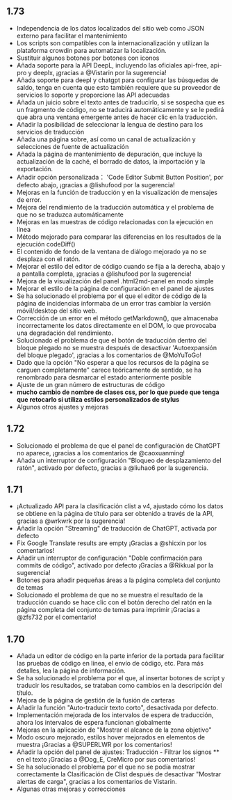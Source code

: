 ## 1.73

- Independencia de los datos localizados del sitio web como JSON externo para facilitar el mantenimiento
- Los scripts son compatibles con la internacionalización y utilizan la plataforma crowdin para automatizar la localización.
- Sustituir algunos botones por botones con iconos
- Añada soporte para la API DeepL, incluyendo las oficiales api-free, api-pro y deeplx, ¡gracias a @Vistarin por la sugerencia!
- Añada soporte para deepl y chatgpt para configurar las búsquedas de saldo, tenga en cuenta que esto también requiere que su proveedor de servicios lo soporte y proporcione las API adecuadas
- Añada un juicio sobre el texto antes de traducirlo, si se sospecha que es un fragmento de código, no se traducirá automáticamente y se le pedirá que abra una ventana emergente antes de hacer clic en la traducción.
- Añadir la posibilidad de seleccionar la lengua de destino para los servicios de traducción
- Añada una página sobre, así como un canal de actualización y selecciones de fuente de actualización
- Añada la página de mantenimiento de depuración, que incluye la actualización de la caché, el borrado de datos, la importación y la exportación.
- Añadir opción personalizada： 'Code Editor Submit Button Position', por defecto abajo, ¡gracias a @lishufood por la sugerencia!
- Mejoras en la función de traducción y en la visualización de mensajes de error.
- Mejora del rendimiento de la traducción automática y el problema de que no se traduzca automáticamente
- Mejoras en las muestras de código relacionadas con la ejecución en línea
- Método mejorado para comparar las diferencias en los resultados de la ejecución codeDiff()
- El contenido de fondo de la ventana de diálogo mejorado ya no se desplaza con el ratón.
- Mejorar el estilo del editor de código cuando se fija a la derecha, abajo y a pantalla completa, ¡gracias a @lishufood por la sugerencia!
- Mejora de la visualización del panel .html2md-panel en modo simple
- Mejorar el estilo de la página de configuración en el panel de ajustes
- Se ha solucionado el problema por el que el editor de código de la página de incidencias informaba de un error tras cambiar la versión móvil/desktop del sitio web.
- Corrección de un error en el método getMarkdown(), que almacenaba incorrectamente los datos directamente en el DOM, lo que provocaba una degradación del rendimiento.
- Solucionado el problema de que el botón de traducción dentro del bloque plegado no se muestra después de desactivar 'Autoexpansión del bloque plegado', ¡gracias a los comentarios de @MoYuToGo!
- Dado que la opción "No esperar a que los recursos de la página se carguen completamente" carece teóricamente de sentido, se ha renombrado para desmarcar el estado anteriormente posible
- Ajuste de un gran número de estructuras de código
- **mucho cambio de nombre de clases css, por lo que puede que tenga que retocarlo si utiliza estilos personalizados de stylus**
- Algunos otros ajustes y mejoras

## 1.72

- Solucionado el problema de que el panel de configuración de ChatGPT no aparece, ¡gracias a los comentarios de @caoxuanming!
- Añada un interruptor de configuración "Bloqueo de desplazamiento del ratón", activado por defecto, gracias a @liuhao6 por la sugerencia.

## 1.71

- ¡Actualizado API para la clasificación clist a v4, ajustado cómo los datos se obtiene en la página de título para ser obtenido a través de la API, gracias a @wrkwrk por la sugerencia!
- Añadir la opción "Streaming" de traducción de ChatGPT, activada por defecto
- Fix Google Translate results are empty ¡Gracias a @shicxin por los comentarios!
- Añadir un interruptor de configuración "Doble confirmación para commits de código", activado por defecto ¡Gracias a @Rikkual por la sugerencia!
- Botones para añadir pequeñas áreas a la página completa del conjunto de temas
- Solucionado el problema de que no se muestra el resultado de la traducción cuando se hace clic con el botón derecho del ratón en la página completa del conjunto de temas para imprimir ¡Gracias a @zfs732 por el comentario!

## 1.70

- Añada un editor de código en la parte inferior de la portada para facilitar las pruebas de código en línea, el envío de código, etc. Para más detalles, lea la página de información.
- Se ha solucionado el problema por el que, al insertar botones de script y traducir los resultados, se trataban como cambios en la descripción del título.
- Mejora de la página de gestión de la fusión de carteras
- Añadir la función "Auto-traducir texto corto", desactivada por defecto.
- Implementación mejorada de los intervalos de espera de traducción, ahora los intervalos de espera funcionan globalmente
- Mejoras en la aplicación de "Mostrar el alcance de la zona objetivo"
- Modo oscuro mejorado, estilos hover mejorados en elementos de muestra ¡Gracias a @SUPERLWR por los comentarios!
- Añadir la opción del panel de ajustes: Traducción - Filtrar los signos \*\* en el texto ¡Gracias a @Dog_E, CreMicro por sus comentarios!
- Se ha solucionado el problema por el que no se podía mostrar correctamente la Clasificación de Clist después de desactivar "Mostrar alertas de carga", gracias a los comentarios de Vistarin.
- Algunas otras mejoras y correcciones
